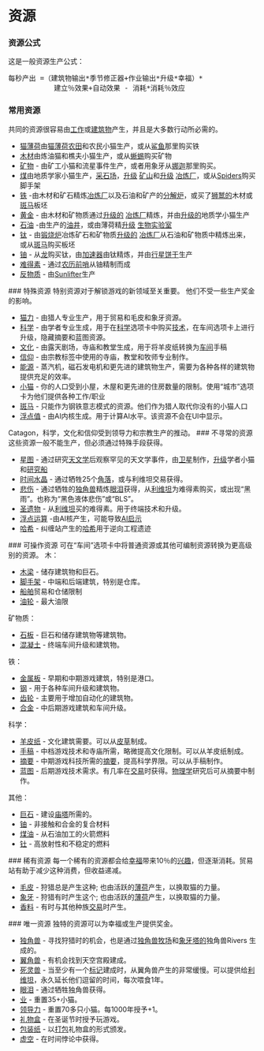 # 资源
### 资源公式
这是一般资源生产公式：
<pre>每秒产出 =（建筑物输出*季节修正器+作业输出*升级*幸福）*
           建立％效果+自动效果 - 消耗*消耗％效应
</pre>
### 常用资源
共同的资源很容易由<a href="?file=001-猫咪百科/02-村庄">工作</a>或<a href="?file=001-猫咪百科/01-建筑物/01-食物生产建筑">建筑物</a>产生，并且是大多数行动所必需的。
<ul>
 <li> <a href="?file=003-资源大全/01-猫薄荷">猫薄荷</a>由<a href="?file=001-猫咪百科/01-建筑物/01-食物生产建筑#猫薄荷农田">猫薄荷农田</a>和农民小猫生产，或从<a href="?file=001-猫咪百科/05-贸易">鲨鱼</a>那里购买铁</li>
 <li> <a href="#wood">木材</a>由炼油猫和樵夫小猫生产，或从<a href="?file=001-猫咪百科/05-贸易">蜥蜴</a>购买矿物</li>
 <li> <a href="#minerals">矿物</a> - 由矿工小猫和流星事件生产，或者用象牙从<a href="?file=001-猫咪百科/05-贸易">娜迦</a>那里购买。</li>
 <li> <a href="#coal">煤</a>由地质学家小猫生产，<a href="#Buildings#Quarry">采石场</a>，<a href="#workshop#Deep_Mining">升级</a> <a href="#Buildings#Mine">矿山</a>和<a href="#workshop#Coal_Furnace">升级</a> <a href="#Buildings#Smelter">冶炼厂</a>，或从<a href="#Trade#Spiders">Spiders</a>购买脚手架</li>
 <li> <a href="#iron">铁</a> -由木材和矿石精炼<a href="#Buildings#Smelter">冶炼厂</a>以及石油和矿产的<a href="#Buildings#Calciner">分解炉</a>，或买了<a href="?file=001-猫咪百科/05-贸易">狮鹫的</a>木材或<a href="#Trade#Zebras">斑马</a>板坯</li>
 <li> <a href="#Gold">黄金</a> - 由木材和矿物质通过<a href="#workshop#Gold_Ore">升级的</a> <a href="#Buildings#Smelter">冶炼厂</a>精炼，并由<a href="#workshop#Geodesy">升级的</a>地质学小猫生产</li>
 <li> <a href="#oil">石油</a> -由生产的<a href="#Buildings#Oil_Well">油井</a>，或由薄荷精<a href="#workshop#Biofuel_processing">升级</a> <a href="#Buildings#Bio_Lab">生物实验室</a></li>
 <li> <a href="#titanium">钛</a> - 由<a href="#Buildings#Calciner">锻烧炉</a>冶炼矿石和矿物质<a href="#workshop#Nuclear_Smelters">升级的</a> <a href="#Buildings#Smelter">冶炼厂</a>从石油和矿物质中精炼出来，或从<a href="?file=001-猫咪百科/05-贸易">斑马</a>购买板坯</li>
 <li> <a href="#uranium">铀</a> - 从<a href="#Trade#Dragons">龙</a>购买钛，由<a href="#Buildings#Accelerator">加速器</a>由钛精炼，并由<a href="#Space#Planet_Cracker">行星饼干</a>生产<a href="#Space#Planet_Cracker"></a></li>
 <li> <a href="#unobtainium">难得素</a> - 通过<a href="#Space#Lunar_Outpost">农历前哨</a>从铀精制而成<a href="#Space#Lunar_Outpost"></a></li>
 <li> <a href="#antimatter">反物质</a> - 由<a href="#Space#Sunlifter">Sunlifter</a>生产<a href="#Space#Sunlifter"></a></li>
</ul>
### 特殊资源
特别资源对于解锁游戏的新领域至关重要。
他们不受一些生产奖金的影响。
<ul>
 <li> <a href="#catpower">猫力</a> - 由猎人专业生产，用于贸易和毛皮和象牙资源。</li>
 <li> <a href="#science">科学</a> - 由学者专业生成，用于在<a href="#Game+tabs">科学</a>选项卡中购买<a href="#Technologies">技术</a>，在车间选项卡上进行升级，隐藏摘要和蓝图资源。<a href="#Game+tabs"></a></li>
 <li> <a href="#culture">文化</a> - 由露天剧场，寺庙和教堂生成，用于将羊皮纸转换为<a href="#workshop">车间</a>手稿<a href="#workshop"></a></li>
 <li> <a href="#Faith">信仰</a> - 由宗教标签中使用的寺庙，教堂和牧师专业制作。</li>
 <li> <a href="#Energy">能源</a> - 蒸汽机，磁石发电机和更先进的建筑物生产，需要为各种各样的建筑物提供充足的效率。</li>
 <li> <a href="#kittens">小猫</a> - 你的人口受到小屋，木屋和更先进的住房数量的限制。使用“城市”选项卡为他们提供各种工作/职业</li>
 <li> <a href="#zebras">斑马</a> - 只能作为钢铁意志模式的资源。他们作为猎人取代你没有的小猫人口</li>
 <li> <a href="#gflops">浮点值</a> - 由AI内核生成。用于计算AI水平。该资源不会在UI中显示。</li>
</ul>
Catagon，科学，文化和信仰受到领导力和宗教生产的推动。
### 不寻常的资源
这些资源一般不能生产，但必须通过特殊手段获得。
<ul>
 <li> <a href="#starchart">星图</a> - 通过研究<a href="#Technologies#Astronomy">天文学</a>后观察罕见的天文学事件，由<a href="#Space#Deploy_Satellite">卫星</a>制作，<a href="#workshop#Astrophysicists">升级</a>学者小猫和<a href="#Space#Research_Vessel">研究船</a></li>
 <li> <a href="#time+crystal">时间水晶</a> - 通过牺牲25个<a href="#alicorns">角落</a>，或与利维坦交易获得。</li>
 <li> <a href="#Sorrow">悲伤</a> - 通过牺牲的<a href="#unicorns">独角兽</a>精炼<a href="#tears">眼泪</a>获得，从<a href="?file=001-猫咪百科/05-贸易">利维坦</a>为难得素购买，或出现“黑雨”。也称为“黑色液体悲伤”或“BLS”。<a href="#unicorns"></a><a href="?file=001-猫咪百科/05-贸易"></a></li>
 <li> <a href="#relic">圣遗物</a> - 从<a href="?file=001-猫咪百科/05-贸易">利维坦</a>买的难得素。用于终端技术和升级。</li>
 <li> <a href="#gigaflops">浮点运算</a> -由AI核产生，可能导致<a href="#AI+Apocalypse">AI启示</a></li>
 <li> <a href="#hashes">哈希</a> - 纠缠站产生的<a href="#hashes">哈希</a>用于逆向工程遗迹</li>
</ul>
### 可操作资源
可在“车间”选项卡中将普通资源或其他可编制资源转换为更高级别的资源。
木：
<ul>
 <li> <a href="#beam">木梁</a> - 储存建筑物和巨石。</li>
 <li> <a href="#scaffold">脚手架</a> - 中端和后端建筑，特别是仓库。</li>
 <li> <a href="#ship">船舶</a>贸易和仓储限制</li>
 <li> <a href="#tanker">油轮</a> - 最大油限</li>
</ul>
矿物质：
<ul>
 <li> <a href="#slab">石板</a> - 巨石和储存建筑物等建筑物。</li>
 <li> <a href="#concrete">混凝土</a> - 终端车间升级和建筑物。</li>
</ul>
铁：
<ul>
 <li> <a href="#plate">金属板</a> - 早期和中期游戏建筑，特别是港口。</li>
 <li> <a href="#steel">钢</a> - 用于各种车间升级和建筑物。</li>
 <li> <a href="#gear">齿轮</a> - 主要用于增加自动化的建筑物。</li>
 <li> <a href="#alloy">合金</a> - 中后期游戏建筑和车间升级。</li>
</ul>
科学：
<ul>
 <li> <a href="?file=001-猫咪百科/04-作坊/02-工艺#羊皮纸">羊皮纸</a> - 文化建筑需要。可以从<a href="#furs">皮草</a>制成。</li>
 <li> <a href="?file=001-猫咪百科/04-作坊/02-工艺#手稿">手稿</a> - 中档游戏技术和寺庙所需，略微提高文化限制。可以从羊皮纸制成。</li>
 <li> <a href="?file=001-猫咪百科/04-作坊/02-工艺#摘要">摘要</a> - 中期游戏科技所需的<a href="?file=001-猫咪百科/04-作坊/02-工艺#摘要">摘要</a>，提高科学界限。可以从手稿制作。</li>
 <li> <a href="?file=001-猫咪百科/04-作坊/02-工艺#蓝图">蓝图</a> - 后期游戏技术需求。有几率在<a href="?file=001-猫咪百科/05-贸易">交易</a>时获得。<a href="?file=001-猫咪百科/03-科技/01-科技#物理学">物理学</a>研究后可从摘要中制作。</li>
</ul>
其他：
<ul>
 <li> <a href="#megalith">巨石</a> - 建设<a href="#Buildings#Ziggurat">庙塔</a>所需的。</li>
 <li> <a href="#eludium">铀</a> - 非接触和合金的复合材料</li>
 <li> <a href="#Kerosene">煤油</a> - 从石油加工的火箭燃料</li>
 <li> <a href="#thorium">钍</a> - 高放射性和不稳定的燃料</li>
</ul>
### 稀有资源
每一个稀有的资源都会给<a href="#Happiness">幸福</a>带来10％的<a href="#Happiness">兴趣</a>，但逐渐消耗。贸易站有助于减少这种消费，但收益递减。
<ul>
 <li> <a href="#furs">毛皮</a> - 狩猎总是产生这种; 也由活跃的<a href="#Buildings">薄荷</a>产生，以换取猫的力量。</li>
 <li> <a href="#ivory">象牙</a> - 狩猎有时产生这个; 也由活跃的<a href="#Buildings">薄荷</a>产生，以换取猫的力量。</li>
 <li> <a href="#spice">香料</a> - 有时与其他种族<a href="#Trade">交易</a>时产生。</li>
</ul>
### 唯一资源
独特的资源可以为幸福或生产提供奖金。
<ul>
 <li> <a href="#unicorns">独角兽</a> - 寻找狩猎时的机会，也是通过<a href="#Buildings">独角兽牧场</a>和<a href="#Religion">象牙塔的</a>独角兽Rivers 生成的。</li>
 <li> <a href="#alicorns">翼角兽</a> - 有机会找到天空宫殿建成。</li>
 <li> <a href="#necrocorns">死灵兽</a> - 当至少有一个<a href="#Religion#Marker">标记</a>建成时，从翼角兽产生的非常缓慢。可以提供给<a href="?file=001-猫咪百科/05-贸易">利维坦</a>，永久延长他们逗留的时间，每次喂食1年。</li>
 <li> <a href="#tears">眼泪</a> - 通过牺牲独角兽获得。</li>
 <li> <a href="#Karma">业</a> - 重置35+小猫。</li>
 <li> <a href="#领导力">领导力</a> - 重置70多只小猫。每1000年授予+1。</li>
 <li> <a href="#present+box">礼物盒</a> - 在圣诞节时授予玩游戏。</li>
 <li> <a href="#Wrapping+paper">包装纸</a> - 以<a href="#Wrapping+paper">打包</a>礼物盒的形式颁发。</li>
 <li> <a href="#void">虚空</a> - 在时间悖论中获得。</li>
</ul>
</div>
